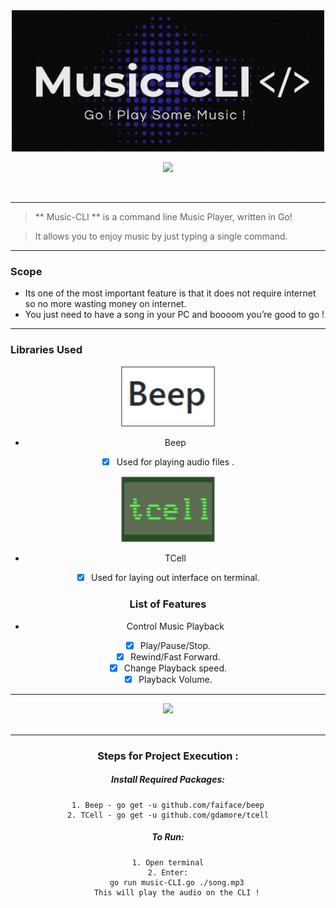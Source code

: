 <div align = "center">
<img src="images/logo.jpeg" width=500px/>
 </div>
<div align="center">


![](https://img.shields.io/badge/-GoLang-white?style=for-the-badge&logo=go)


<br>



</div>

------------------------------------------

> ** Music-CLI ** is a command line Music Player, written in Go! 

> It allows you to enjoy music by just typing a single command.


</div>

------------------------------------------

### Scope

* Its one of the most important feature is that it does not require internet so no more wasting money on internet.
* You just need to have a song in your PC and boooom you’re good to go !

------------------------------------------
### Libraries Used

<div align = "center">
<img src="images/beep.png" width=150px/>
 </div>
<div align="center">

* Beep 
- [x] Used for playing audio files .

<div align = "center">
<img src="images/tcell.png" width=150px/>
 </div>
<div align="center">

* TCell
- [x] Used for laying out interface on terminal. 

### List of Features 

* Control Music Playback
- [x] Play/Pause/Stop.
- [x] Rewind/Fast Forward.
- [x] Change Playback speed.
- [x] Playback Volume.

------------------------------------------
<div align = "center">

<img src="images/ss.gif" width=600px/>
<br/><br/>

</div>

------------------------------------------

### Steps for Project Execution :

##### Install Required Packages:
```
1. Beep - go get -u github.com/faiface/beep
2. TCell - go get -u github.com/gdamore/tcell
```
##### To Run:
```
1. Open terminal
2. Enter:
    go run music-CLI.go ./song.mp3
    This will play the audio on the CLI !
```


